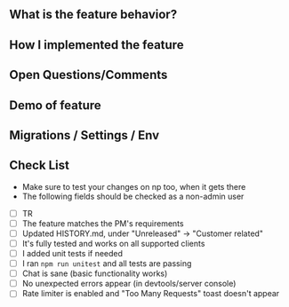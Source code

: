 ## What is the feature behavior?

## How I implemented the feature

## Open Questions/Comments

## Demo of feature

## Migrations / Settings / Env

## Check List

-   Make sure to test your changes on np too, when it gets there
-   The following fields should be checked as a non-admin user

*   [ ] TR
*   [ ] The feature matches the PM's requirements
*   [ ] Updated HISTORY.md, under "Unreleased" -> "Customer related"
*   [ ] It's fully tested and works on all supported clients
*   [ ] I added unit tests if needed
*   [ ] I ran `npm run unitest` and all tests are passing
*   [ ] Chat is sane (basic functionality works)
*   [ ] No unexpected errors appear (in devtools/server console)
*   [ ] Rate limiter is enabled and "Too Many Requests" toast doesn't appear
